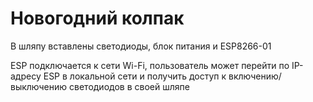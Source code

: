 # Новогодний колпак

В шляпу вставлены светодиоды, блок питания и ESP8266-01 

ESP подключается к сети Wi-Fi, пользователь может перейти по IP-адресу ESP в локальной сети
и получить доступ к включению/выключению светодиодов в своей шляпе
